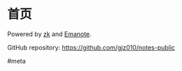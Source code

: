 # 首页

Powered by [zk](https://github.com/zk-org/zk) and [Emanote](https://github.com/srid/emanote).

GitHub repository: https://github.com/gjz010/notes-public


#meta
